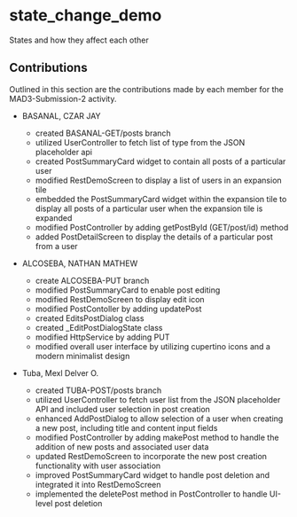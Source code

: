 # state_change_demo

States and how they affect each other

## Contributions

Outlined in this section are the contributions made by each member for the MAD3-Submission-2 activity.

- BASANAL, CZAR JAY 
    - created BASANAL-GET/posts branch 
    - utilized UserController to fetch list of type <User> from the JSON placeholder api
    - created PostSummaryCard widget to contain all posts of a particular user
    - modified RestDemoScreen to display a list of users in an expansion tile
    - embedded the PostSummaryCard widget within the expansion tile to display all posts of a particular user when the expansion tile is expanded
    - modified PostController by adding getPostById (GET/post/id) method 
    - added PostDetailScreen to display the details of a particular post from a user

- ALCOSEBA, NATHAN MATHEW
    - create ALCOSEBA-PUT branch
    - modified PostSummaryCard to enable post editing
    - modified RestDemoScreen to display edit icon
    - modified PostContoller by adding updatePost 
    - created EditsPostDialog class
    - created _EditPostDialogState class
    - modified HttpService by adding PUT 
    - modified overall user interface by utilizing cupertino icons and a modern minimalist design 
- Tuba, Mexl Delver O.
    - created TUBA-POST/posts branch
    - utilized UserController to fetch user list from the JSON placeholder API and included user selection in post creation
    - enhanced AddPostDialog to allow selection of a user when creating a new post, including title and content input fields
    - modified PostController by adding makePost method to handle the addition of new posts and associated user data
    - updated RestDemoScreen to incorporate the new post creation functionality with user association
    - improved PostSummaryCard widget to handle post deletion and integrated it into RestDemoScreen
    - implemented the deletePost method in PostController to handle UI-level post deletion



